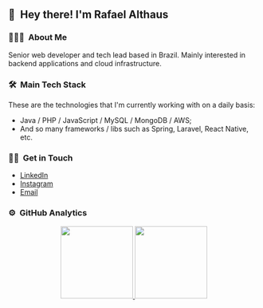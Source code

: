 ## 👋 &nbsp;Hey there! I'm Rafael Althaus

### 👨🏻‍💻 &nbsp;About Me

Senior web developer and tech lead based in Brazil. Mainly interested in backend applications and cloud infrastructure.

### 🛠 &nbsp;Main Tech Stack

These are the technologies that I'm currently working with on a daily basis:

- Java / PHP / JavaScript / MySQL / MongoDB / AWS;
- And so many frameworks / libs such as Spring, Laravel, React Native, etc.

### 🤝🏻 &nbsp;Get in Touch

* [LinkedIn](https://www.linkedin.com/in/rafael-althaus-3459b8a5/)
* [Instagram](https://instagram.com/rafaelalthaus)
* [Email](mailto:rafael.althaus@gmail.com)

### ⚙️ &nbsp;GitHub Analytics

<p align="center">
<a href="https://github.com/RafaelAlthaus">
  <img height="145em" src="https://github-readme-stats-eight-theta.vercel.app/api?username=RafaelAlthaus&show_icons=true&layout=compact&theme=react&include_all_commits=true&count_private=true&hide=prs,issues,contribs"/>
  
  <img height="145em" src="https://github-readme-stats-eight-theta.vercel.app/api/top-langs/?username=RafaelAlthaus&layout=compact&langs_count=8&theme=react&include_all_commits=true&count_private=true"/>
</a>
</p>



